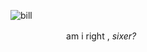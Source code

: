 ![bill](https://d1m014nbx2m9vv.cloudfront.net/h9s9pa%2Fpreview%2F60965488%2Fmain_large.gif?response-content-disposition=inline%3Bfilename%3D%22main_large.gif%22%3B&response-content-type=image%2Fgif&Expires=1726835409&Signature=fYGkHub~q9cr2TqEroimP4chk63g-WKHmF3vhxplbZUIVYIBiBAv-23-9pDlyANKJ6fvp3Lxyuy52nlgkkGH37nFkxGa55eMR-itoUhovwn5TMz8vKtGfyy~U~N1OVoZrmHW3AsUzusWrW5HUqJJkjd9J0NoB9mi4I4xLyQnpK0lfyZAWQMJHHROJ4yctgQHj6lRZiHStxkBKrVNeZUpUHDZ7oFTAZcoD3ZXX-avq08U59L7Y76HBTnwK6C~IsGR6fyDUhQ9g0sC2qtk95wHcvobB0YHlfg95hKmHwrjJP33PAwDFu6ngIF9fvbfDu2uSULa615lM2inKdwJvEZ5rA__&Key-Pair-Id=APKAJT5WQLLEOADKLHBQ)

ㅤㅤ ㅤㅤㅤ ㅤ am i right , *sixer?*
